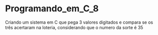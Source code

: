 # Programando_em_C_8
Criando um sistema em C que pega 3 valores digitados e compara se os três acertaram na loteria, considerando que o numero da sorte é 35
